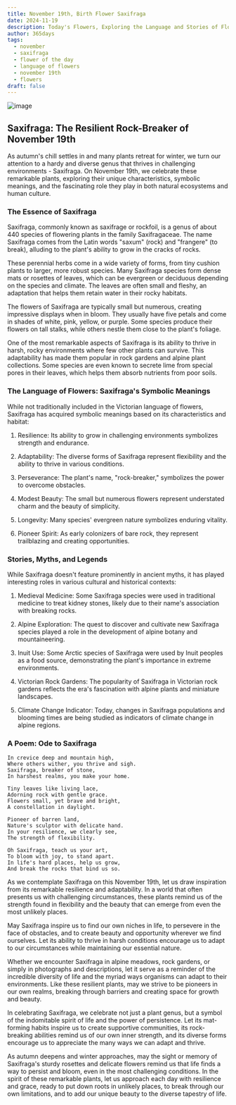 ```yaml
---
title: November 19th, Birth Flower Saxifraga
date: 2024-11-19
description: Today's Flowers, Exploring the Language and Stories of Flowers Saxifraga
author: 365days
tags:
  - november
  - saxifraga
  - flower of the day
  - language of flowers
  - november 19th
  - flowers
draft: false
---
```



![image](https://cdn.pixabay.com/photo/2016/12/13/22/11/badan-1905221_1280.jpg#center)

## Saxifraga: The Resilient Rock-Breaker of November 19th

As autumn's chill settles in and many plants retreat for winter, we turn our attention to a hardy and diverse genus that thrives in challenging environments - Saxifraga. On November 19th, we celebrate these remarkable plants, exploring their unique characteristics, symbolic meanings, and the fascinating role they play in both natural ecosystems and human culture.

### The Essence of Saxifraga

Saxifraga, commonly known as saxifrage or rockfoil, is a genus of about 440 species of flowering plants in the family Saxifragaceae. The name Saxifraga comes from the Latin words "saxum" (rock) and "frangere" (to break), alluding to the plant's ability to grow in the cracks of rocks.

These perennial herbs come in a wide variety of forms, from tiny cushion plants to larger, more robust species. Many Saxifraga species form dense mats or rosettes of leaves, which can be evergreen or deciduous depending on the species and climate. The leaves are often small and fleshy, an adaptation that helps them retain water in their rocky habitats.

The flowers of Saxifraga are typically small but numerous, creating impressive displays when in bloom. They usually have five petals and come in shades of white, pink, yellow, or purple. Some species produce their flowers on tall stalks, while others nestle them close to the plant's foliage.

One of the most remarkable aspects of Saxifraga is its ability to thrive in harsh, rocky environments where few other plants can survive. This adaptability has made them popular in rock gardens and alpine plant collections. Some species are even known to secrete lime from special pores in their leaves, which helps them absorb nutrients from poor soils.

### The Language of Flowers: Saxifraga's Symbolic Meanings

While not traditionally included in the Victorian language of flowers, Saxifraga has acquired symbolic meanings based on its characteristics and habitat:

1. Resilience: Its ability to grow in challenging environments symbolizes strength and endurance.

2. Adaptability: The diverse forms of Saxifraga represent flexibility and the ability to thrive in various conditions.

3. Perseverance: The plant's name, "rock-breaker," symbolizes the power to overcome obstacles.

4. Modest Beauty: The small but numerous flowers represent understated charm and the beauty of simplicity.

5. Longevity: Many species' evergreen nature symbolizes enduring vitality.

6. Pioneer Spirit: As early colonizers of bare rock, they represent trailblazing and creating opportunities.

### Stories, Myths, and Legends

While Saxifraga doesn't feature prominently in ancient myths, it has played interesting roles in various cultural and historical contexts:

1. Medieval Medicine: Some Saxifraga species were used in traditional medicine to treat kidney stones, likely due to their name's association with breaking rocks.

2. Alpine Exploration: The quest to discover and cultivate new Saxifraga species played a role in the development of alpine botany and mountaineering.

3. Inuit Use: Some Arctic species of Saxifraga were used by Inuit peoples as a food source, demonstrating the plant's importance in extreme environments.

4. Victorian Rock Gardens: The popularity of Saxifraga in Victorian rock gardens reflects the era's fascination with alpine plants and miniature landscapes.

5. Climate Change Indicator: Today, changes in Saxifraga populations and blooming times are being studied as indicators of climate change in alpine regions.

### A Poem: Ode to Saxifraga

	In crevice deep and mountain high,
	Where others wither, you thrive and sigh.
	Saxifraga, breaker of stone,
	In harshest realms, you make your home.
	
	Tiny leaves like living lace,
	Adorning rock with gentle grace.
	Flowers small, yet brave and bright,
	A constellation in daylight.
	
	Pioneer of barren land,
	Nature's sculptor with delicate hand.
	In your resilience, we clearly see,
	The strength of flexibility.
	
	Oh Saxifraga, teach us your art,
	To bloom with joy, to stand apart.
	In life's hard places, help us grow,
	And break the rocks that bind us so.

As we contemplate Saxifraga on this November 19th, let us draw inspiration from its remarkable resilience and adaptability. In a world that often presents us with challenging circumstances, these plants remind us of the strength found in flexibility and the beauty that can emerge from even the most unlikely places.

May Saxifraga inspire us to find our own niches in life, to persevere in the face of obstacles, and to create beauty and opportunity wherever we find ourselves. Let its ability to thrive in harsh conditions encourage us to adapt to our circumstances while maintaining our essential nature.

Whether we encounter Saxifraga in alpine meadows, rock gardens, or simply in photographs and descriptions, let it serve as a reminder of the incredible diversity of life and the myriad ways organisms can adapt to their environments. Like these resilient plants, may we strive to be pioneers in our own realms, breaking through barriers and creating space for growth and beauty.

In celebrating Saxifraga, we celebrate not just a plant genus, but a symbol of the indomitable spirit of life and the power of persistence. Let its mat-forming habits inspire us to create supportive communities, its rock-breaking abilities remind us of our own inner strength, and its diverse forms encourage us to appreciate the many ways we can adapt and thrive.

As autumn deepens and winter approaches, may the sight or memory of Saxifraga's sturdy rosettes and delicate flowers remind us that life finds a way to persist and bloom, even in the most challenging conditions. In the spirit of these remarkable plants, let us approach each day with resilience and grace, ready to put down roots in unlikely places, to break through our own limitations, and to add our unique beauty to the diverse tapestry of life.